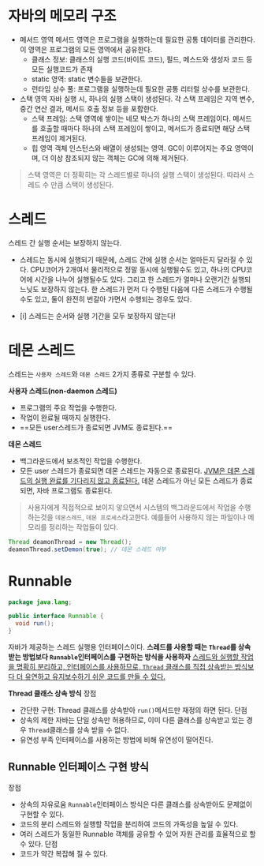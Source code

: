 # 자바의 메모리 구조
- 메서드 영역
	메서드 영역은 프로그램을 실행하는데 필요한 공통 데이터를 관리한다.  이 영역은 프로그램의 모든 영역에서 공유한다.
	- 클래스 정보: 클래스의 실행 코드(바이트 코드), 필드, 메스드와 생성자 코드 등 모든 실행코드가 존재
	- static 영역: static 변수들을 보관한다.
	- 런타임 상수 풀: 프로그램을 실행하는데 필요한 공통 리터럴 상수를 보관한다.
- 스택 영역
	자바 실행 시, 하나의 실행 스택이 생성된다. 각 스택 프레임은 지역 변수, 중간 연산 결과, 메서드 호출 정보 등을 포함한다.
	- 스택 프레임: 스택 영역에 쌓이는 네모 박스가 하나의 스택 프레임이다.
	  메서드를 호출할 때마다 하나의 스택 프레임이 쌓이고, 메서드가 종료되면 해당 스택 프레임이 제거된다.
  - 힙 영역
	객체 인스턴스와 배열이 생성되는 영역. GC이 이루어지는 주요 영역이며, 더 이상 참조되지 않는 객체는 GC에 의해 제거된다.

> 스택 영역은 더 정확히는 각 스레드별로 하나의 실행 스택이 생성된다. 따라서 스레드 수 만큼 스택이 생성된다.


# 스레드
스레드 간 실행 순서는 보장하지 않는다.
- 스레드는 동시에 실행되기 때문에, 스레드 간에 실행 순서는 얼마든지 달라질 수 있다.
CPU코어가 2개여서 물리적으로 정말 동시에 실행될수도 있고, 하나의 CPU코어에 시간을 나누어 실행될수도 있다. 그리고 한 스레드가 얼마나 오랜기간 실행되느닞도 보장하지 않는다. 한 스레드가 먼저 다 수행된 다음에 다른 스레드가 수행될 수도 있고, 둘이 완전히 번갈아 가면서 수행되는 경우도 있다.

- [i] 스레드는 순서와 실행 기간을 모두 보장하지 않는다!

# 데몬 스레드
스레드는 `사용자 스레드`와 `데몬 스레드` 2가지 종류로 구분할 수 있다.

**사용자 스레드(non-daemon 스레드)**
- 프로그램의 주요 작업을 수행한다.
- 작업이 완료될 때까지 실행한다.
- ==모든 user스레드가 종료되면 JVM도 종료된다.==

**데몬 스레드**
- 백그라운드에서 보조적인 작업을 수행한다.
- 모든 user 스레드가 종료되면 데몬 스레드는 자동으로 종료된다.
<u>JVM은 데몬 스레드의 실행 완료를 기다리지 않고 종료된다.</u> 데몬 스레드가 아닌 모든 스레드가 종료되면, 자바 프로그램도 종료된다.

> 사용자에게 직접적으로 보이지 앟으면서 시스템의 백그라운드에서 작업을 수행하는것을 `데몬스레드`, `데몬 프로세스`라고한다.
> 예를들어 사용하지 않는 파일이나 메모리를 정리하는 작업들이 있다.

```java
Thread deamonThread = new Thread();
deamonThread.setDemon(true); // 데몬 스레드 여부
```

# Runnable

```java
package java.lang;

public interface Runnable {
  void run();
}
```
자바가 제공하는 스레드 실행용 인터페이스이다.
**스레드를 사용할 때는 `Thread`를 상속받는 방법보다 `Runnable`인터페이스를 구현하는 방식을 사용하자** 
<u>스레드와 실행할 작업을 명확히 분리하고, 인터페이스를 사용하므로, `Thread` 클래스를 직접 상속받는 방식보다 더 유연하고 유지보수하기 쉬운 코드를 만들 수 있다.</u>

**Thread 클래스 상속 방식**
장점
- 간단한 구현: Thread 클래스를 상속받아 `run()`메서드만 재정의 하면 된다.
단점
- 상속의 제한
	자바는 단일 상속만 허용하므로, 이미 다른 클래스를 상속받고 있는 경우 `Thread`클래스를 상속 받을 수 없다.
- 유연성 부족
	인터페이스를 사용하는 방법에 비해 유연성이 떨어진다.

## Runnable 인터페이스 구현 방식
장점
- 상속의 자유로움
	`Runnable`인터페이스 방식은 다른 클래스를 상속받아도 문제없이 구현할 수 있다.
- 코드의 분리
	스레드와 실행할 작업을 분리하여 코드의 가독성을 높일 수 있다.
- 여러 스레드가 동일한 Runnable 객체를 공유할 수 있어 자원 관리를 효율적으로 할 수 있다.
단점
- 코드가 약간 복잡해 질 수 있다.
